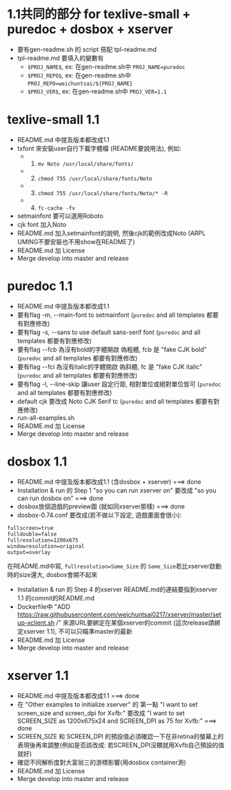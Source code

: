 # 1.1共同的部分 for texlive-small + puredoc + dosbox + xserver
* 要有gen-readme.sh 的 script 搭配 tpl-readme.md
* tpl-readme.md 要填入的變數有
  - `$PROJ_NAME$`, ex: 在gen-readme.sh中 `PROJ_NAME=puredoc`
  - `$PROJ_REPO$`, ex: 在gen-readme.sh中 `PROJ_REPO=weichuntsai/${PROJ_NAME}`
  - `$PROJ_VER$`, ex: 在gen-readme.sh中 `PROJ_VER=1.1`

# texlive-small 1.1
* README.md 中提及版本都改成1.1
* txfont 來安裝user自行下載字體檔 (README要說用法), 例如:
  - 1. `mv Noto /usr/local/share/fonts/`
  - 2. `chmod 755 /usr/local/share/fonts/Noto`
  - 3. `chmod 755 /usr/local/share/fonts/Noto/* -R`
  - 4. `fc-cache -fv`
* setmainfont 要可以選用Roboto
* cjk font 加入Noto
* README.md 加入setmainfont的說明, 然後cjk的範例改成Noto (ARPL UMING不要安裝也不用show在README了)
* README.md 加 License
* Merge develop into master and release

# puredoc 1.1
* README.md 中提及版本都改成1.1
* 要有flag -m, --main-font to setmainfont (`puredoc` and all templates 都要有對應修改)
* 要有flag -s, --sans to use default sans-serif font (`puredoc` and all templates 都要有對應修改)
* 要有flag --fcb 為沒有bold的字體開啟 偽粗體, fcb 是 "fake CJK bold" (`puredoc` and all templates 都要有對應修改)
* 要有flag --fci 為沒有italic的字體開啟 偽斜體, fc 是 "fake CJK italic" (`puredoc` and all templates 都要有對應修改)
* 要有flag -l, --line-skip 讓user 設定行距, 相對單位或絕對單位皆可 (`puredoc` and all templates 都要有對應修改)
* default cjk 要改成 Noto CJK Serif tc (`puredoc` and all templates 都要有對應修改)
* run-all-examples.sh
* README.md 加 License
* Merge develop into master and release

# dosbox 1.1
* README.md 中提及版本都改成1.1 (含dosbox + xserver) ===> done
* Installation & run 的 Step 1 "so you can run xserver on" 要改成 "so you can run dosbox on" ===> done
* dosbox放個遊戲的preview圖 (就如同xserver那樣) ===> done
* dosbox-0.74.conf 要改成(若不做以下設定, 遊戲畫面會很小):
```
fullscreen=true
fulldouble=false
fullresolution=1200x675
windowresolution=original
output=overlay
```
在README.md中寫, `fullresolution=Some_Size` 的 `Some_Size`若比xserver啟動時的size還大, dosbox會開不起來

* Installation & run 的 Step 4 的xserver README.md的連結要指到xserver 1.1 的commit的README.md
* Dockerfile中 "ADD https://raw.githubusercontent.com/weichuntsai0217/xserver/master/setup-xclient.sh /" 來源URL要綁定在某個xserver的commit (這次release請綁定xserver 1.1), 不可以只瞄準master的最新
* README.md 加 License
* Merge develop into master and release

# xserver 1.1
* README.md 中提及版本都改成1.1 ===> done
* 在 "Other examples to initialize xserver" 的 第一點 "I want to set screen_size and screen_dpi for Xvfb:" 要改成 "I want to set SCREEN_SIZE as 1200x675x24 and SCREEN_DPI as 75 for Xvfb:" ===> done
* SCREEN_SIZE 和 SCREEN_DPI 的預設值必須確認一下在非retina的螢幕上的表現後再來調整(例如是否該改成: 若SCREEN_DPI沒餵就用Xvfb自己預設的值就好)
* 確認不同解析度對大富翁三的游標影響(用dosbox container測)
* README.md 加 License
* Merge develop into master and release
